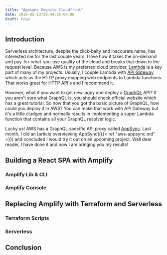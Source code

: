 ```yaml
---
title: "Appsync Cognito Cloudfront"
date: 2019-05-13T20:44:15-04:00
draft: true
---
```


## Introduction

Serverless architecture, despite the click-baity and inaccurate name, has interested me for the last
couple years. I love how it takes the on-demand and pay-for-what-you-use quality of the cloud and
breaks that down to the request level. Because AWS is my preferred cloud provider, [Lambda](https://aws.amazon.com/lambda/)
is a key part of many of my projects. Usually, I couple Lambda with [API Gateway](https://aws.amazon.com/api-gateway/)
which acts as the HTTP proxy mapping web endpoints to Lambda functions. That works great for
HTTP API's and I recommend it.

However, what if you want to get new-agey and deploy a [GraphQL](https://graphql.org) API?
If you aren't sure what GraphQL is, you should check official website which has a great tutorial.
So now that you got the basic picture of GraphQL, how could you deploy it in AWS? You can make that
work with API Gateway but it's a little cludgey and normally results in implementing a super Lambda
function that contains all your GraphQL resolver logic.

Lucky us! AWS has a GraphQL specific API proxy called [AppSync](https://aws.amazon.com/appsync/).
Last month, I did an [article overviewing AppSync]({{< ref "aws-appsync.md" >}}) and concluded
I would try it out on an upcoming project. Well dear reader, I have done it and now I am bringing
you my results!

## Building a React SPA with Amplify

### Amplify Lib & CLI


### Amplify Console

## Replacing Amplify with Terraform and Serverless

### Terraform Scripts

### Serverless

## Conclusion
